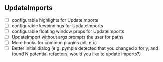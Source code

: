 ## UpdateImports
- [ ] configurable highlights for UpdateImports
- [ ] configurable keybindings for UpdateImports
- [ ] configurable floating window props for UpdateImports
- [ ] UpdateImport without args prompts the user for paths
- [ ] More hooks for common plugins (oil, etc)
- [ ] Better initial dialog (e.g. pymple detected that you changed x for y, and found N potential refactors, would you like to update imports?)

